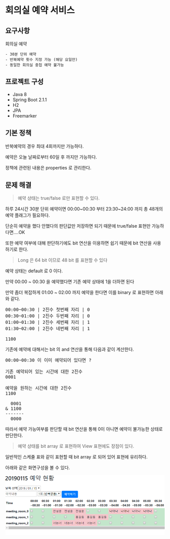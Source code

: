 # 회의실 예약 서비스
## 요구사항
회의실 예약


    - 30분 단위 예약
    - 반복예약 횟수 지정 가능 (해당 요일만)
    - 동일한 회의실 중첩 예약 불가능
    
## 프로젝트 구성
- Java 8
- Spring Boot 2.1.1
- H2
- JPA
- Freemarker

## 기본 정책

반복예약의 경우 최대 4회까지만 가능하다.

예약은 오늘 날짜로부터 60일 후 까지만 가능하다.

정책에 관련된 내용은 properties 로 관리한다.

## 문제 해결
> 예약 상태는 true/false 로만 표현할 수 있다.

하루 24시간 30분 단위 예약이면 00:00~00:30 부터 23:30~24:00 까지 총 48개의 예약 플래그가 필요하다.

단순히 예약을 했다 안했다의 판단값만 저장하면 되기 때문에 true/false 표현만 가능하다면....OK

또한 예약 여부에 대해 판단하기에도 bit 연산을 이용하면 쉽기 때문에 bit 연산을 사용하기로 한다.

> Long 은 64 bit 이므로 48 bit 를 표현할 수 있다 

예약 상태는 default 로 0 이다.

만약 00:00 ~ 00:30 을 예약했다면 기존 예약 상태에 1을 더하면 된다

만약 좀더 복잡하게 01:00 ~ 02:00 까지 예약을 한다면 이를 binary 로 표현하면 아래와 같다.

<pre>
00:00~00:30 | 2진수 첫번째 자리 | 0
00:30~01:00 | 2진수 두번째 자리 | 0
01:00~01:30 | 2진수 세번째 자리 | 1
01:30~02:00 | 2진수 네번째 자리 | 1

1100
</pre>

기존에 예약에 대해서는 bit 의 and 연산을 통해 다음과 같이 계산한다.

<pre>
00:00~00:30 이 이미 예약되어 있다면 ?

기존 예약되어 있는 시간에 대한 2진수
0001

예약을 원하는 시간에 대한 2진수
1100

  0001
& 1100
-------
  0000
</pre>

따라서 예약 가능여부를 판단할 때 bit 연산을 통해 0이 아니면 예약이 불가능한 상태로 판단한다.

> 예약 상태를 bit array 로 표현하여 View 표현에도 장점이 있다.

일반적인 스케쥴 표와 같이 표현할 때 bit array 로 되어 있어 표현에 유리하다.

아래와 같은 화면구성을 볼 수 있다.

![Alt text](/src/main/resources/static/image/demo.PNG)